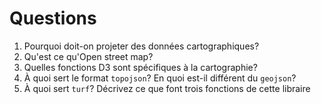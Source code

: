 # Questions

1. Pourquoi doit-on projeter des données cartographiques?
2. Qu'est ce qu'Open street map?
3. Quelles fonctions D3 sont spécifiques à la cartographie?
4. À quoi sert le format `topojson`? En quoi est-il différent du `geojson`?
5. À quoi sert `turf`? Décrivez ce que font trois fonctions de cette libraire
